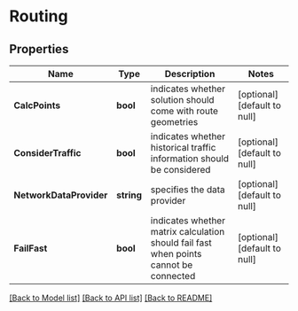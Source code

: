 # Routing

## Properties
Name | Type | Description | Notes
------------ | ------------- | ------------- | -------------
**CalcPoints** | **bool** | indicates whether solution should come with route geometries | [optional] [default to null]
**ConsiderTraffic** | **bool** | indicates whether historical traffic information should be considered | [optional] [default to null]
**NetworkDataProvider** | **string** | specifies the data provider | [optional] [default to null]
**FailFast** | **bool** | indicates whether matrix calculation should fail fast when points cannot be connected | [optional] [default to null]

[[Back to Model list]](../README.md#documentation-for-models) [[Back to API list]](../README.md#documentation-for-api-endpoints) [[Back to README]](../README.md)


